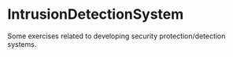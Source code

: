 # IntrusionDetectionSystem
Some exercises related to developing security protection/detection systems.
